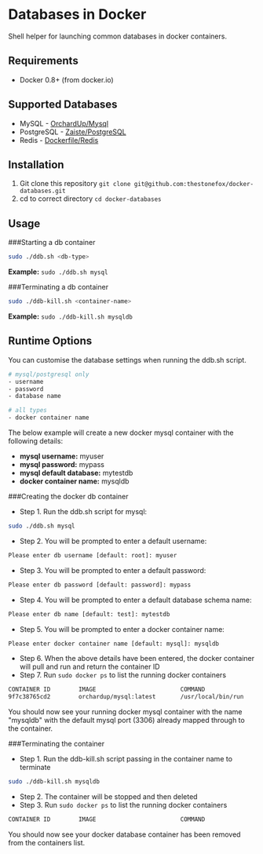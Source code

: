 Databases in Docker
===================

Shell helper for launching common databases in docker containers.

Requirements
------------

* Docker 0.8+ (from docker.io)

Supported Databases
-------------------

* MySQL - [OrchardUp/Mysql](https://github.com/orchardup/docker-mysql)
* PostgreSQL - [Zaiste/PostgreSQL](https://github.com/zaiste/docker-postgresql)
* Redis - [Dockerfile/Redis](https://github.com/dockerfile/redis)

Installation
------------

1. Git clone this repository `git clone git@github.com:thestonefox/docker-databases.git`
2. cd to correct directory `cd docker-databases`

Usage
-----

###Starting a db container
```bash
sudo ./ddb.sh <db-type>
```

**Example:** `sudo ./ddb.sh mysql`

###Terminating a db container
```bash
sudo ./ddb-kill.sh <container-name>
```

**Example:** `sudo ./ddb-kill.sh mysqldb`


Runtime Options
---------------

You can customise the database settings when running the ddb.sh script. 

```bash
# mysql/postgresql only
- username
- password
- database name

# all types
- docker container name
```

The below example will create a new docker mysql container with the following details:

* **mysql username:** myuser
* **mysql password:** mypass
* **mysql default database:** mytestdb
* **docker container name:** mysqldb

###Creating the docker db container

* Step 1. Run the ddb.sh script for mysql: 
```bash
sudo ./ddb.sh mysql
```
* Step 2. You will be prompted to enter a default username:
```bash
Please enter db username [default: root]: myuser
```
* Step 3. You will be prompted to enter a default password:
```bash
Please enter db password [default: password]: mypass
```
* Step 4. You will be prompted to enter a default database schema name:
```bash
Please enter db name [default: test]: mytestdb
```
* Step 5. You will be prompted to enter a docker container name:
```bash
Please enter docker container name [default: mysql]: mysqldb
```
* Step 6. When the above details have been entered, the docker container will pull and run and return the container ID
* Step 7. Run `sudo docker ps` to list the running docker containers
```bash
CONTAINER ID        IMAGE                        COMMAND               CREATED             STATUS              PORTS                                        NAMES
9f7c38765cd2        orchardup/mysql:latest       /usr/local/bin/run    3 seconds ago       Up 2 seconds        0.0.0.0:3306->3306/tcp                       mysqldb  
```

You should now see your running docker mysql container with the name "mysqldb" with the default mysql port (3306) already mapped through to the container.


###Terminating the container

* Step 1. Run the ddb-kill.sh script passing in the container name to terminate
```bash
sudo ./ddb-kill.sh mysqldb
```
* Step 2. The container will be stopped and then deleted
* Step 3. Run `sudo docker ps` to list the running docker containers
```bash
CONTAINER ID        IMAGE                        COMMAND               CREATED             STATUS              PORTS                                        NAMES
```

You should now see your docker database container has been removed from the containers list.
